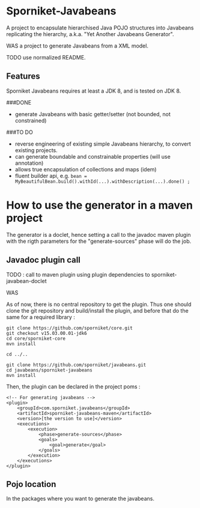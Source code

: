 # Sporniket-Javabeans
A project to encapsulate hierarchised Java POJO structures into Javabeans replicating the hierarchy, a.k.a. "Yet Another Javabeans Generator".

WAS
a project to generate Javabeans from a XML model.

TODO
use normalized README.

## Features

Sporniket Javabeans requires at least a JDK 8, and is tested on JDK 8.

###DONE
* generate Javabeans with basic getter/setter (not bounded, not constrained)

###TO DO
* reverse engineering of existing simple Javabeans hierarchy, to convert existing projects.
* can generate boundable and constrainable properties (will use annotation)
* allows true encapsulation of collections and maps (idem)
* fluent builder api, e.g. ```bean = MyBeautifulBean.build().withId(...).withDescription(...).done() ;```

# How to use the generator in a maven project

The generator is a doclet, hence setting a call to the javadoc maven plugin with the rigth parameters for the "generate-sources" phase will do the job.

## Javadoc plugin call

TODO : call to maven plugin using plugin dependencies to sporniket-javabean-doclet

WAS

As of now, there is no central repository to get the plugin. Thus one should clone the git repository and build/install the plugin, and before that do the same for a required library :

```
git clone https://github.com/sporniket/core.git
git checkout v15.03.00.01-jdk6
cd core/sporniket-core
mvn install

cd ../..

git clone https://github.com/sporniket/javabeans.git
cd javabeans/sporniket-javabeans
mvn install
```

Then, the plugin can be declared in the project poms :

```maven
<!-- For generating javabeans -->
<plugin>
	<groupId>com.sporniket.javabeans</groupId>
	<artifactId>sporniket-javabeans-maven</artifactId>
	<version>[the version to use]</version>
	<executions>
		<execution>
			<phase>generate-sources</phase>
			<goals>
				<goal>generate</goal>
			</goals>
		</execution>
	</executions>
</plugin>
```

## Pojo location

In the packages where you want to generate the javabeans.

